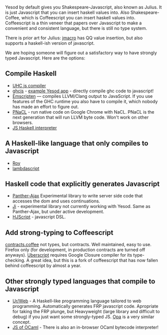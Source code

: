 Yesod by default gives you Shakespeare-Javascript, also known as Julius. It is just Javascript that you can insert haskell values into. Also Shakespeare-Coffee, which is Coffeescript you can insert haskell values into. Coffeescript is a thin veneer that papers over Javascript to make a convenient and consistent language, but there is still no type system.

There is prior art for Julius: [jmacro](http://hackage.haskell.org/package/jmacro-0.5.1) has QQ value insertion, but also supports a haskell-ish version of javascript.

We are hoping someone will figure out a satisfactory way to have strongly typed Javascript. Here are the options:

## Compile Haskell

* [UHC js compiler](http://www.haskell.org/haskellwiki/The_JavaScript_Problem#UHC)
* [ghcjs](https://github.com/pedromartins/ghcjs) - [example Yesod app](https://github.com/hamishmack/yesod-slides) - directly compile ghc code to javascript!
* [Emscripten](https://github.com/kripken/emscripten) — compiles LLVM/Clang output to JavaScript. If you use features of the GHC runtime you also have to compile it, which nobody has made an effort to figure out.
* [PNaCL](http://www.chromium.org/nativeclient/pnacl) - run native code on Google Chrome with NaCL. PNaCL is the next generation that will run LLVM byte code. Won't work on other browsers.
* [JS Haskell interpreter](https://github.com/johang88/haskellinjavascript)

## A Haskell-like language that only compiles to Javascript

* [Roy](http://roy.brianmckenna.org/)
* [lambdascript](https://github.com/valderman/lambdascript)

## Haskell code that explicitly generates Javascript

* [Panther-Ajax](http://osdir.com/ml/general/2011-06/msg41431.html) Experimental library to write server side code that accesses the dom and uses continuations.
* [Ji](https://github.com/chrisdone/ji) - experimental library not currently working with Yesod. Same as Panther-Ajax, but under active development.
* [HJScript](http://hackage.haskell.org/package/HJScript-0.5.0) - javascript DSL.

## Add strong-typing to Coffeescript

[contracts.coffee](http://disnetdev.com/contracts.coffee/) not types, but contracts. Well maintained, easy to use. Firefox only (for development, in production contracts are turned off anyways).
[Uberscript](https://github.com/jstrachan/coffee-script/blob/master/TypeAnnotations.md) requires Google Closure compiler for its type-checking. A great idea, but this is a fork of coffeescript that has now fallen behind coffeescript by almost a year.

## Other strongly typed languages that compile to Javascript

* [Ur/Web](http://impredicative.com/ur/demo/) - A Haskell-like programming language tailored to web programming. Automatically generates FRP javascript code. Apropriate for taking the FRP plunge, but Heavyweight (large library and difficult to debug) if you just want some strongly-typed JS. [Opa](http://opalang.org) is a very similar concept.
* [JS of OCaml](http://ocsigen.org/js_of_ocaml/) - There is also an in-browser OCaml bytecode interpreter!